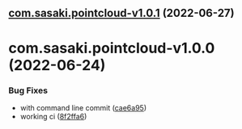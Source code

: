 ## [com.sasaki.pointcloud-v1.0.1](https://github.com/sasakiassociates/unity-tools/compare/com.sasaki.pointcloud-v1.0.0...com.sasaki.pointcloud-v1.0.1) (2022-06-27)

# com.sasaki.pointcloud-v1.0.0 (2022-06-24)


### Bug Fixes

* with command line commit ([cae6a95](https://github.com/sasakiassociates/unity-tools/commit/cae6a9586e817930bb2e32189ff71c784b10d3e7))
* working ci ([8f2ffa6](https://github.com/sasakiassociates/unity-tools/commit/8f2ffa60364d4b9103fc6fb3985dba801c44b186))
